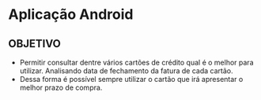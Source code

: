 # Aplicação Android
## OBJETIVO
- Permitir consultar dentre vários cartões de crédito qual é o melhor para utilizar. Analisando data de fechamento da fatura de cada cartão.
- Dessa forma é possível sempre utilizar o cartão que irá apresentar o melhor prazo de compra.